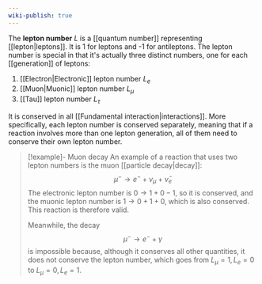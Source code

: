 ```yaml
---
wiki-publish: true
---
```

The **lepton number** $L$ is a [[quantum number]] representing [[lepton|leptons]]. It is 1 for leptons and -1 for antileptons. The lepton number is special in that it's actually three distinct numbers, one for each [[generation]] of leptons:
1. [[Electron|Electronic]] lepton number $L_{e}$
2. [[Muon|Muonic]] lepton number $L_{\mu}$
3. [[Tau]] lepton number $L_{\tau}$

It is conserved in all [[Fundamental interaction|interactions]]. More specifically, each lepton number is conserved separately, meaning that if a reaction involves more than one lepton generation, all of them need to conserve their own lepton number.

> [!example]- Muon decay
> An example of a reaction that uses two lepton numbers is the muon [[particle decay|decay]]:
> $$\mu^{-} \rightarrow e^{-}+\nu_{\mu}+\bar{\nu}_{e}$$
> The electronic lepton number is $0 \rightarrow 1 + 0 - 1$, so it is conserved, and the muonic lepton number is $1 \rightarrow 0 + 1 + 0$, which is also conserved. This reaction is therefore valid.
> 
> Meanwhile, the decay
> $$\mu^{-} \rightarrow e^{-} + \gamma$$
> is impossible because, although it conserves all other quantities, it does not conserve the lepton number, which goes from $L_{\mu}=1,L_{e}=0$ to $L_{\mu}=0,L_{e}=1$.
